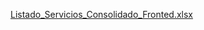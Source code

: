 [Listado_Servicios_Consolidado_Fronted.xlsx](/.attachments/Listado_Servicios_Consolidado_Fronted-171c357c-a01f-4d76-86a8-dc8ff753a5cf.xlsx)